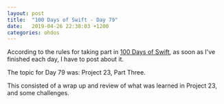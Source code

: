 ```yaml
---
layout: post
title:  "100 Days of Swift - Day 79"
date:   2019-04-26 22:38:03 +1200
categories: ohdos
---
```

According to the rules for taking part in [100 Days of Swift](https://www.hackingwithswift.com/100), as soon as I've finished each day, I have to post about it.

The topic for Day 79 was: Project 23, Part Three.

This consisted of a wrap up and review of what was learned in Project 23, and some challenges.
